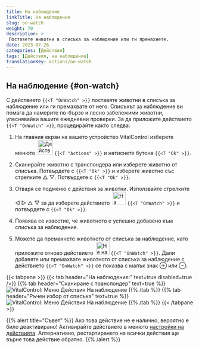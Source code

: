 ```yaml
---
title: На наблюдение
linkTitle: На наблюдение
slug: on-watch
weight: 70
description: >
 Поставете животни в списъка за наблюдение или ги премахнете.
date: 2023-07-26
categories: [Действия]
tags: [Действия, на наблюдение]
translationKey: actions/on-watch
---
```


## На наблюдение {#on-watch}

С действието `{{<T "OnWatch" >}}` поставяте животни в списъка за наблюдение или ги премахвате от него. Списъкът за наблюдение ви помага да намерите по-бързо и лесно забележими животни, улеснявайки вашите ежедневни проверки. За да приложите действието `{{<T "OnWatch" >}}`, процедирайте както следва:

1. На главния екран на вашето устройство VitalControl изберете менюто &nbsp;<img src="/icons/actions.svg" width="40" align="bottom" alt="Действия" /> `{{<T "Actions" >}}` и натиснете бутона `{{<T "Ok" >}}`.

2. Сканирайте животно с транспондера или изберете животно от списъка. Потвърдете с `{{<T "Ok" >}}` и изберете животно със стрелките △ ▽. Потвърдете с `{{<T "Ok" >}}`.

3. Отваря се подменю с действия за животни. Използвайте стрелките ◁ ▷ △ ▽ за да изберете действието &nbsp;<img src="/icons/actions/on-watch.svg" width="35" align="bottom" alt="На наблюдение" /> `{{<T "OnWatch" >}}` и потвърдете с `{{<T "Ok" >}}`.

4. Появява се известие, че животното е успешно добавено към списъка за наблюдение.

5. Можете да премахнете животното от списъка за наблюдение, като приложите отново действието &nbsp;<img src="/icons/actions/on-watch-minus.svg" width="35" align="bottom" alt="Не на наблюдение" />  `{{<T "OnWatch" >}}`. Дали добавяте или премахвате животното от списъка за наблюдение с действието `{{<T "OnWatch" >}}` се показва с малък знак ⊕ или ⊖.

{{< tabpane >}}
{{< tab header="На наблюдение:" text=true disabled=true />}}
{{% tab header="Сканиране с транспондер" text=true %}}
![VitalControl: Меню Действия На наблюдение](../images/onwatch-scan.png "На наблюдение")
{{% /tab %}}
{{% tab header="Ръчен избор от списъка" text=true %}}
![VitalControl: Меню Действия На наблюдение](../images/onwatch.png "На наблюдение")
{{% /tab %}}
{{< /tabpane >}}

{{% alert title="Съвет" %}}
Ако това действие не е налично, вероятно е било деактивирано! Активирайте действието в менюто [настройки на действията](../setting/). Алтернативно, рестартирането на всички действия ще върне това действие обратно.
{{% /alert %}}
